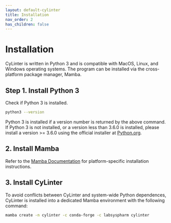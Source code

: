 ```yaml
---
layout: default-cylinter
title: Installation
nav_order: 2
has_children: false
---
```


# Installation

CyLinter is written in Python 3 and is compatible with MacOS, Linux, and Windows operating systems. The program can be installed via the cross-platform package manager, Mamba.

## Step 1. Install Python 3

Check if Python 3 is installed.

``` bash
python3 --version
```

 Python 3 is installed if a version number is returned by the above command. If Python 3 is not installed, or a version less than 3.6.0 is installed, please install a version >= 3.6.0 using the official installer at [Python.org](https://www.python.org).

## 2. Install Mamba
Refer to the [Mamba Documentation](https://mamba.readthedocs.io/en/latest/installation.html) for platform-specific installation instructions.

## 3. Install CyLinter
To avoid conflicts between CyLinter and system-wide Python dependences, CyLinter is installed into a dedicated Mamba environment with the following command:  

``` bash
mamba create -n cylinter -c conda-forge -c labsyspharm cylinter
```
